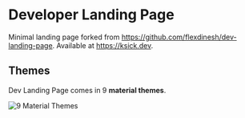 # Developer Landing Page

Minimal landing page forked from https://github.com/flexdinesh/dev-landing-page. Available at https://ksick.dev.

## Themes

Dev Landing Page comes in 9 **material themes**.

![9 Material Themes](https://image.ibb.co/jJVKCn/dev_landing_page_themes.jpg)
